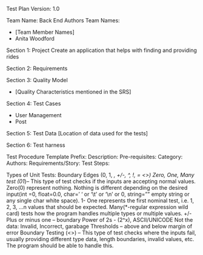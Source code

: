 Test Plan
Version: 1.0

Team Name:          Back End
Authors Team Names: 
* [Team Member Names]
* Anita Woodford 

Section 1: Project
Create an application that helps with finding and providing rides

Section 2: Requirements
<List of Requirements>

Section 3: Quality Model
 - [Quality Characteristics mentioned in the SRS]

Section 4: Test Cases
- User Management
- Post

Section 5: Test Data
[Location of data used for the tests]

Section 6: Test harness
<Any software or setup needed to run the software and tests>



Test Procedure Template
Prefix: 
Description:
Pre-requisites:
Category:
Authors:
Requirements/Story:
Test Steps:
  

Types of Unit Tests:
Boundary Edges (0, 1, *, +/-, ^, !, = <>)
Zero, One, Many test (01*)– This type of test checks if the inputs are accepting normal values. 
Zero(0) represent nothing. Nothing is different depending on the desired input(int =0, float=0.0, char=’ ‘ or ‘\t’ or ‘\n’ or 0, string=”” empty string or any single char white space). 
1- One represents the first nominal test, i.e. 1, 2, 3, …n values that should be expected. 
Many(*-regular expression wild card) tests how the program handles multiple types or multiple values.
+/- Plus or minus one – boundary 
Power of 2s - (2^x), ASCII/UNICODE
Not the data: Invalid, Incorrect, garabage
Thresholds – above and below margin of error
Boundary Testing (<>) – This type of test checks where the inputs fail, usually providing different type data, length boundaries, invalid values, etc. The program should be able to handle this.


